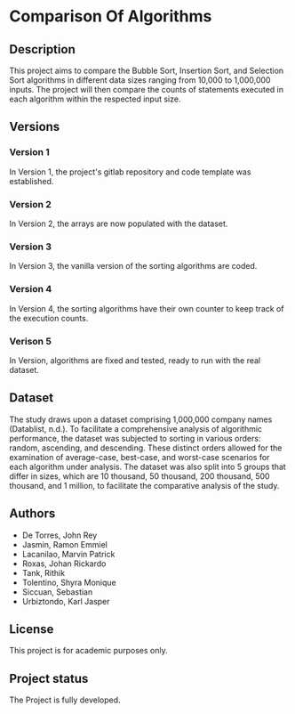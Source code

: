 # Comparison Of Algorithms



## Description

This project aims to compare the Bubble Sort, Insertion Sort, and Selection Sort algorithms in different data sizes ranging from 10,000 to 1,000,000 inputs. The project will then compare the counts of statements executed in each algorithm within the respected input size.

## Versions

### Version 1
In Version 1, the project's gitlab repository and code template was established.

### Version 2
In Version 2, the arrays are now populated with the dataset.

### Version 3
In Version 3, the vanilla version of the sorting algorithms are coded.

### Version 4
In Version 4, the sorting algorithms have their own counter to keep track of the execution counts.

### Verison 5
In Version, algorithms are fixed and tested, ready to run with the real dataset.

## Dataset

The study draws upon a dataset comprising 1,000,000 company names (Datablist, n.d.). To facilitate a comprehensive analysis of algorithmic performance, the dataset was subjected to sorting in various orders: random, ascending, and descending. These distinct orders allowed for the examination of average-case, best-case, and worst-case scenarios for each algorithm under analysis. The dataset was also split into 5 groups that differ in sizes, which are 10 thousand, 50 thousand, 200 thousand, 500 thousand, and 1 million, to facilitate the comparative analysis of the study. 

## Authors

- De Torres, John Rey
- Jasmin, Ramon Emmiel 
- Lacanilao, Marvin Patrick 
- Roxas, Johan Rickardo 
- Tank, Rithik 
- Tolentino, Shyra Monique 
- Siccuan, Sebastian 
- Urbiztondo, Karl Jasper


## License
This project is for academic purposes only.

## Project status
The Project is fully developed.

